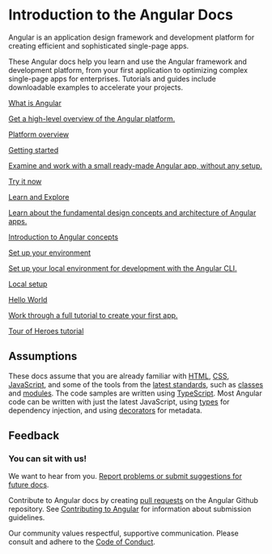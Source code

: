 <h1 class="no-toc">Introduction to the Angular Docs</h1>

Angular is an application design framework and development platform for creating efficient and sophisticated single-page apps.

These Angular docs help you learn and use the Angular framework and development platform, from your first application to optimizing complex single-page apps for enterprises.
Tutorials and guides include downloadable examples to accelerate your projects.


<div class="card-container">
  <a href="guide/what-is-angular" class="docs-card" title="Angular Platform Overview">
    <section>What is Angular</section>
    <p>Get a high-level overview of the Angular platform.</p>
    <p class="card-footer">Platform overview</p>
  </a>
  <a href="start" class="docs-card" title="Getting started">
    <section>Getting started</section>
    <p>Examine and work with a small ready-made Angular app, without any setup.</p>
    <p class="card-footer">Try it now</p>
  </a>
  <a href="guide/architecture" class="docs-card" title="Angular Concepts">
    <section>Learn and Explore</section>
    <p>Learn about the fundamental design concepts and architecture of Angular apps.</p>
    <p class="card-footer">Introduction to Angular concepts</p>
  </a>
  <a href="guide/setup-local" class="docs-card" title="Angular Local Environment Setup">
    <section>Set up your environment</section>
    <p>Set up your local environment for development with the Angular CLI.</p>
    <p class="card-footer">Local setup</p>
  </a>
  <a href="tutorial" class="docs-card" title="Work through a full tutorial">
    <section>Hello World</section>
    <p>Work through a full tutorial to create your first app.</p>
    <p class="card-footer">Tour of Heroes tutorial</p>
  </a>
</div>


## Assumptions


These docs assume that you are already familiar with [HTML](https://developer.mozilla.org/docs/Learn/HTML/Introduction_to_HTML "Learn HTML"), [CSS](https://developer.mozilla.org/docs/Learn/CSS/First_steps "Learn CSS"), [JavaScript](https://developer.mozilla.org/en-US/docs/Web/JavaScript/A_re-introduction_to_JavaScript "Learn JavaScript"),
and some of the tools from the [latest standards](https://developer.mozilla.org/en-US/docs/Web/JavaScript/Language_Resources "Latest JavaScript standards"), such as [classes](https://developer.mozilla.org/en-US/docs/Web/JavaScript/Reference/Classes "ES2015 Classes") and [modules](https://developer.mozilla.org/en-US/docs/Web/JavaScript/Reference/Statements/import "ES2015 Modules").
The code samples are written using [TypeScript](https://www.typescriptlang.org/ "TypeScript").
Most Angular code can be written with just the latest JavaScript, using [types](https://www.typescriptlang.org/docs/handbook/classes.html "TypeScript Types") for dependency injection, and using [decorators](https://www.typescriptlang.org/docs/handbook/decorators.html "Decorators") for metadata.


## Feedback

<h3>You can sit with us!</h3>

We want to hear from you. [Report problems or submit suggestions for future docs](https://github.com/angular/angular/issues/new/choose "Angular GitHub repository new issue form").

Contribute to Angular docs by creating
[pull requests](https://github.com/angular/angular/pulls "Angular Github pull requests")
on the Angular Github repository.
See [Contributing to Angular](https://github.com/angular/angular/blob/master/CONTRIBUTING.md "Contributing guide")
for information about submission guidelines.

Our community values respectful, supportive communication.
Please consult and adhere to the [Code of Conduct](https://github.com/angular/code-of-conduct/blob/master/CODE_OF_CONDUCT.md "Contributor code of conduct").
